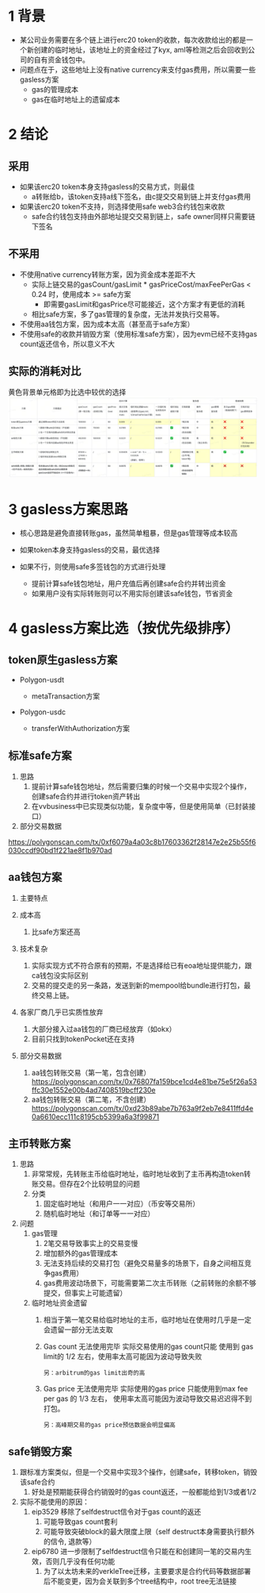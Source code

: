 # 1 背景

- 某公司业务需要在多个链上进行erc20 token的收款，每次收款给出的都是一个新创建的临时地址，该地址上的资金经过了kyx, aml等检测之后会回收到公司的自有资金钱包中。
- 问题点在于，这些地址上没有native currency来支付gas费用，所以需要一些gasless方案
  - gas的管理成本
  - gas在临时地址上的遗留成本

# 2 结论

## 采用

- 如果该erc20 token本身支持gasless的交易方式，则最佳
  - a转账给b，该token支持a线下签名，由c提交交易到链上并支付gas费用
- 如果该erc20 token不支持，则选择使用safe web3合约钱包来收款
  - safe合约钱包支持由外部地址提交交易到链上，safe owner同样只需要链下签名

## 不采用

* 不使用native currency转账方案，因为资金成本差距不大
  * 实际上链交易的gasCount/gasLimit \* gasPriceCost/maxFeePerGas  < 0.24 时，使用成本 >= safe方案
    * 即需要gasLimit和gasPrice尽可能接近，这个方案才有更低的消耗
  * 相比safe方案，多了gas管理的复杂度，无法并发执行交易等。
* 不使用aa钱包方案，因为成本太高（甚至高于safe方案）
* 不使用safe的收款并销毁方案（使用标准safe方案），因为evm已经不支持gas count返还信令，所以意义不大

## 实际的消耗对比
黄色背景单元格即为比选中较优的选择
![1742190057722](images/readMe/1742190057722.png)

# 3 gasless方案思路

- 核心思路是避免直接转账gas，虽然简单粗暴，但是gas管理等成本较高
- 如果token本身支持gasless的交易，最优选择
- 如果不行，则使用safe多签钱包的方式进行处理
  
  - 提前计算safe钱包地址，用户充值后再创建safe合约并转出资金
  - 如果用户没有实际转账则可以不用实际创建该safe钱包，节省资金

# 4 gasless方案比选（按优先级排序）

## token原生gasless方案

- Polygon-usdt
  
  - metaTransaction方案
- Polygon-usdc
  
  - transferWithAuthorization方案

## 标准safe方案

1. 思路
   1. 提前计算safe钱包地址，然后需要归集的时候一个交易中实现2个操作，创建safe合约并进行token资产转出
   2. 在vvbusiness中已实现类似功能，复杂度中等，但是使用简单（已封装接口）
2. 部分交易数据

https://polygonscan.com/tx/0xf6079a4a03c8b17603362f28147e2e25b55f6030ccdf90bd1f221ae8f1b970ad

## aa钱包方案

1. 主要特点
2. 成本高
   
   1. 比safe方案还高
3. 技术复杂
   
   1. 实际实现方式不符合原有的预期，不是选择给已有eoa地址提供能力，跟ca钱包没实际区别
   2. 交易的提交走的另一条路，发送到新的mempool给bundle进行打包，最终交易上链。
4. 各家厂商几乎已实质性放弃
   
   1. 大部分接入过aa钱包的厂商已经放弃（如okx）
   2. 目前只找到tokenPocket还在支持
5. 部分交易数据
   
   1. aa钱包转账交易（第一笔，包含创建）    https://polygonscan.com/tx/0x76807fa159bce1cd4e81be75e5f26a53ffc30e1552e00b4ad7408519bcff230e
   2. aa钱包转账交易（第二笔，不含创建）https://polygonscan.com/tx/0xd23b89abe7b763a9f2eb7e8411ffd4e0a6610ecc111c8195cb5399a6a3f99871

## 主币转账方案

1. 思路
   1. 非常常规，先转账主币给临时地址，临时地址收到了主币再构造token转账交易。但存在2个比较明显的问题
   2. 分类
      1. 固定临时地址（和用户一一对应）（币安等交易所）
      2. 随机临时地址（和订单等一一对应）
2. 问题
   1. gas管理
      1. 2笔交易导致事实上的交易变慢
      2. 增加额外的gas管理成本
      3. 无法支持后续的交易打包（避免交易量多的场景下，自身之间相互竞争gas费用）
      4. gas费用波动场景下，可能需要第二次主币转账（之前转账的余额不够提交，但事实上可能遗留）
   2. 临时地址资金遗留
      1. 相当于第一笔交易给临时地址的主币，临时地址在使用时几乎是一定会遗留一部分无法支取
      2. Gas count 无法使用完毕
         实际交易使用的gas count只能 使用到 gas limit的 1/2 左右，使用率太高可能因为波动导致失败
         
         ```
         另：arbitrum的gas limit出奇的高
         ```
      3. Gas price 无法使用完毕
         实际使用的gas price 只能使用到max fee per gas 的 1/3 左右， 使用率太高可能因为波动导致交易迟迟得不到打包。
         
         ```
         另：高峰期交易的gas price预估数据会明显偏高
         ```

## safe销毁方案

1. 跟标准方案类似，但是一个交易中实现3个操作，创建safe，转移token，销毁该safe合约
   1. 好处是预期能获得合约销毁时的gas count返还，一般都能给到1/3或者1/2
2. 实际不能使用的原因：
   1. eip3529 移除了selfdestruct信令对于gas count的返还
      1. 可能导致gas count套利
      2. 可能导致突破block的最大限度上限（self destruct本身需要执行额外的信令, 退款等）
   2. eip6780 进一步限制了selfdestruct信令只能在和创建同一笔的交易内生效，否则几乎没有任何功能
      1. 为了以太坊未来的verkleTree迁移，主要要求是合约代码等数据部署后不能变更，因为会关联到多个tree结构中，root tree无法链接

